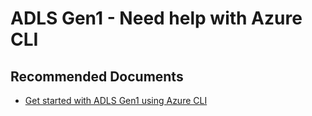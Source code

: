 <properties
    pageTitle="ADLS Gen1 - Need help with Azure CLI"
    description="ADLS Gen1 - Need help with Azure CLI"
    service="Microsoft.DataLakeStore"
    resource="datalake"
    authors="sumantmehtams"
    ms.author="sumameh"
    displayOrder=""
    selfHelpType="generic"
    supportTopicIds="32674916"
    resourceTags=""
    productPesIds="15879"
    cloudEnvironments="public, fairfax, usnat, ussec"
    articleId="80be40da-cadd-4cc6-a4ca-3de968cd9534"
	ownershipId="StorageMediaEdge_DataLakeStorageGen1"
/>
 
# ADLS Gen1 - Need help with Azure CLI
 
## **Recommended Documents**


- [Get started with ADLS Gen1 using Azure CLI](https://docs.microsoft.com/azure/data-lake-store/data-lake-store-get-started-cli-2.0
)<br>


